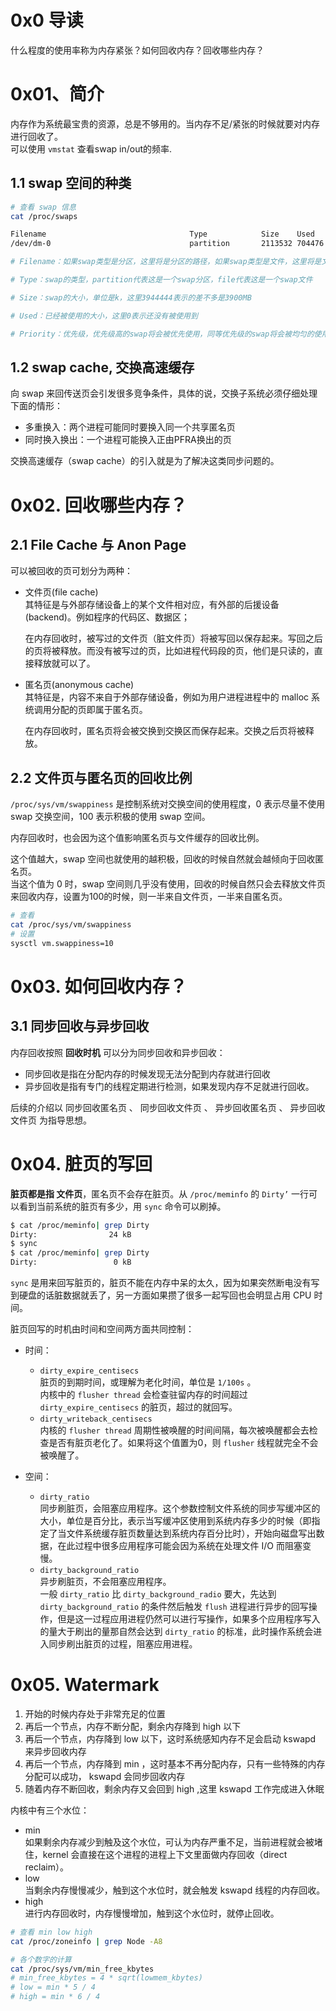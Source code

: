 # 0x0 导读

什么程度的使用率称为内存紧张？如何回收内存？回收哪些内存？

# 0x01、简介

内存作为系统最宝贵的资源，总是不够用的。当内存不足/紧张的时候就要对内存进行回收了。   
可以使用 `vmstat` 查看swap in/out的频率.

## 1.1 swap 空间的种类

```bash
# 查看 swap 信息
cat /proc/swaps

Filename                                Type            Size    Used    Priority
/dev/dm-0                               partition       2113532 704476  -2

# Filename：如果swap类型是分区，这里将是分区的路径，如果swap类型是文件，这里将是文件的路径

# Type：swap的类型，partition代表这是一个swap分区，file代表这是一个swap文件

# Size：swap的大小，单位是k，这里3944444表示的差不多是3900MB

# Used：已经被使用的大小，这里0表示还没有被使用到

# Priority：优先级，优先级高的swap将会被优先使用，同等优先级的swap将会被均匀的使用（round-robin算法），优先级可以通过“swapon -p”命令来设置
```

## 1.2 swap cache, 交换高速缓存

向 swap 来回传送页会引发很多竞争条件，具体的说，交换子系统必须仔细处理下面的情形：
- 多重换入：两个进程可能同时要换入同一个共享匿名页
- 同时换入换出：一个进程可能换入正由PFRA换出的页

交换高速缓存（swap cache）的引入就是为了解决这类同步问题的。

# 0x02. 回收哪些内存？

## 2.1 File Cache 与 Anon Page

可以被回收的页可划分为两种：

- 文件页(file cache)   
    其特征是与外部存储设备上的某个文件相对应，有外部的后援设备(backend)。例如程序的代码区、数据区；  

    在内存回收时，被写过的文件页（脏文件页）将被写回以保存起来。写回之后的页将被释放。而没有被写过的页，比如进程代码段的页，他们是只读的，直接释放就可以了。

- 匿名页(anonymous cache)   
    其特征是，内容不来自于外部存储设备，例如为用户进程进程中的 malloc 系统调用分配的页即属于匿名页。 

    在内存回收时，匿名页将会被交换到交换区而保存起来。交换之后页将被释放。

## 2.2 文件页与匿名页的回收比例

`/proc/sys/vm/swappiness` 是控制系统对交换空间的使用程度，0 表示尽量不使用 swap 交换空间，100 表示积极的使用 swap 空间。

内存回收时，也会因为这个值影响匿名页与文件缓存的回收比例。  

这个值越大，swap 空间也就使用的越积极，回收的时候自然就会越倾向于回收匿名页。   
当这个值为 0 时，swap 空间则几乎没有使用，回收的时候自然只会去释放文件页来回收内存，设置为100的时候，则一半来自文件页，一半来自匿名页。

```bash
# 查看
cat /proc/sys/vm/swappiness
# 设置
sysctl vm.swappiness=10
```

# 0x03. 如何回收内存？

## 3.1 同步回收与异步回收

内存回收按照 **回收时机** 可以分为同步回收和异步回收：

- 同步回收是指在分配内存的时候发现无法分配到内存就进行回收
- 异步回收是指有专门的线程定期进行检测，如果发现内存不足就进行回收。

后续的介绍以 同步回收匿名页 、 同步回收文件页 、 异步回收匿名页 、 异步回收文件页 为指导思想。

# 0x04. 脏页的写回

**脏页都是指 文件页**，匿名页不会存在脏页。从 `/proc/meminfo` 的 `Dirty’` 一行可以看到当前系统的脏页有多少，用 `sync` 命令可以刷掉。

```bash
$ cat /proc/meminfo| grep Dirty
Dirty:                24 kB
$ sync                          
$ cat /proc/meminfo| grep Dirty
Dirty:                 0 kB
```

`sync` 是用来回写脏页的，脏页不能在内存中呆的太久，因为如果突然断电没有写到硬盘的话脏数据就丢了，另一方面如果攒了很多一起写回也会明显占用 CPU 时间。

脏页回写的时机由时间和空间两方面共同控制：

- 时间：
    - `dirty_expire_centisecs`  
        脏页的到期时间，或理解为老化时间，单位是 `1/100s` 。  
        内核中的 `flusher thread` 会检查驻留内存的时间超过 `dirty_expire_centisecs` 的脏页，超过的就回写。   
    - `dirty_writeback_centisecs`   
        内核的 `flusher thread` 周期性被唤醒的时间间隔，每次被唤醒都会去检查是否有脏页老化了。如果将这个值置为0，则 `flusher` 线程就完全不会被唤醒了。

- 空间：
    - `dirty_ratio`  
        同步刷脏页，会阻塞应用程序。这个参数控制文件系统的同步写缓冲区的大小，单位是百分比，表示当写缓冲区使用到系统内存多少的时候（即指定了当文件系统缓存脏页数量达到系统内存百分比时），开始向磁盘写出数据，在此过程中很多应用程序可能会因为系统在处理文件 I/O 而阻塞变慢。
    - `dirty_background_ratio`  
        异步刷脏页，不会阻塞应用程序。  
        一般 `dirty_ratio` 比 `dirty_background_radio` 要大，先达到 `dirty_background_ratio` 的条件然后触发 `flush` 进程进行异步的回写操作，但是这一过程应用进程仍然可以进行写操作，如果多个应用程序写入的量大于刷出的量那自然会达到 `dirty_ratio` 的标准，此时操作系统会进入同步刷出脏页的过程，阻塞应用进程。

# 0x05. Watermark

1. 开始的时候内存处于非常充足的位置
2. 再后一个节点，内存不断分配，剩余内存降到 high 以下
3. 再后一个节点，内存降到 low 以下，这时系统感知内存不足会启动 kswapd 来异步回收内存
4. 再后一个节点，内存降到 min ，这时基本不再分配内存，只有一些特殊的内存分配可以成功， kswapd 会同步回收内存
5. 随着内存不断回收，剩余内存又会回到 high ,这里 kswapd 工作完成进入休眠

内核中有三个水位：
- min  
    如果剩余内存减少到触及这个水位，可认为内存严重不足，当前进程就会被堵住，kernel 会直接在这个进程的进程上下文里面做内存回收（direct reclaim）。
- low  
    当剩余内存慢慢减少，触到这个水位时，就会触发 kswapd 线程的内存回收。
- high  
    进行内存回收时，内存慢慢增加，触到这个水位时，就停止回收。

```bash
# 查看 min low high
cat /proc/zoneinfo | grep Node -A8

# 各个数字的计算
cat /proc/sys/vm/min_free_kbytes
# min_free_kbytes = 4 * sqrt(lowmem_kbytes)
# low = min * 5 / 4
# high = min * 6 / 4
```